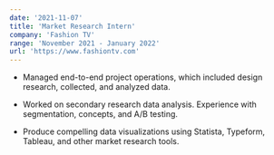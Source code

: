 ```yaml
---
date: '2021-11-07'
title: 'Market Research Intern'
company: 'Fashion TV'
range: 'November 2021 - January 2022'
url: 'https://www.fashiontv.com'
---
```


- Managed end-to-end project operations, which included design research, collected, and analyzed data.

- Worked on secondary research data analysis. Experience with segmentation, concepts, and A/B testing.

- Produce compelling data visualizations using Statista, Typeform, Tableau, and other market research tools.
